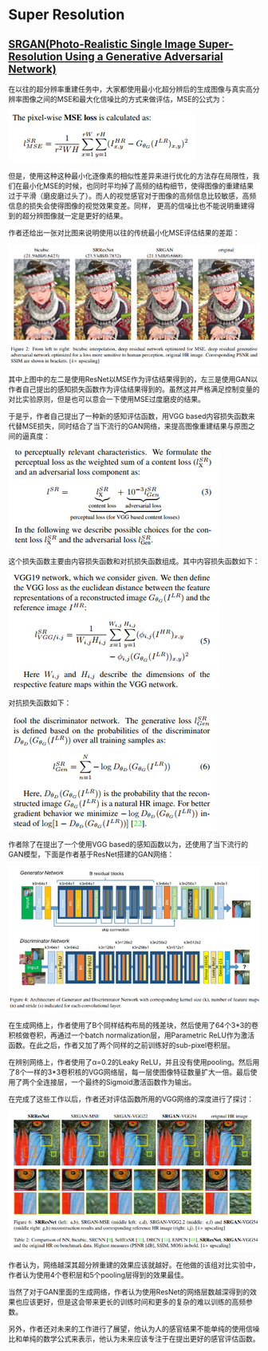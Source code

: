 # Super Resolution

## [SRGAN(Photo-Realistic Single Image Super-Resolution Using a Generative Adversarial Network)](https://arxiv.org/abs/1609.04802)

在以往的超分辨率重建任务中，大家都使用最小化超分辨后的生成图像与真实高分辨率图像之间的MSE和最大化信噪比的方式来做评估，MSE的公式为：

**![1564225313087](./images/1564225313087.png)**

但是，使用这种这种最小化逐像素的相似性差异来进行优化的方法存在局限性，我们在最小化MSE的时候，也同时平均掉了高频的结构细节，使得图像的重建结果过于平滑（磨皮磨过头了）。而人的视觉感官对于图像的高频信息比较敏感，高频信息的损失会使得图像的视觉效果变差。同样， 更高的信噪比也不能说明重建得到的超分辨图像就一定是更好的结果。

作者还给出一张对比图来说明使用以往的传统最小化MSE评估结果的差距：

![1564225838991](./images/1564225838991.png)

其中上图中的左二是使用ResNet以MSE作为评估结果得到的，左三是使用GAN以作者自己提出的感知损失函数作为评估结果得到的。虽然这并严格满足控制变量的对比实验原则，但是也可以意会一下使用MSE过度磨皮的结果。

于是乎，作者自己提出了一种新的感知评估函数，用VGG based内容损失函数来代替MSE损失，同时结合了当下流行的GAN网络，来提高图像重建结果与原图之间的逼真度：

![1564226243276](./images/1564226243276.png)

这个损失函数主要由内容损失函数和对抗损失函数组成。其中内容损失函数如下：

![1564226288818](./images/1564226288818.png)

对抗损失函数如下：

![1564226349310](./images/1564226349310.png)

作者除了在提出了一个使用VGG based的感知函数以为，还使用了当下流行的GAN模型，下面是作者基于ResNet搭建的GAN网络：

![1564226907171](./images/1564226907171.png)

在生成网络上，作者使用了B个同样结构布局的残差块，然后使用了64个3*3的卷积核做卷积，再通过一个batch normalization层，用Parametric ReLU作为激活函数。在此之后，作者又加了两个同样的之前训练好的sub-pixel卷积层。

在辨别网络上，作者使用了α=0.2的Leaky ReLU，并且没有使用pooling。然后用了8个一样的3*3卷积核的VGG网络层，每一层使图像特征数量扩大一倍。最后使用了两个全连接层，一个最终的Sigmoid激活函数作为输出。

在完成了这些工作以后，作者还对评估函数所用的VGG网络的深度进行了探讨：

![1564226893457](./images/1564226893457.png)

作者认为，网络越深其超分辨重建的效果应该就越好。在他做的该组对比实验中，作者认为使用4个卷积层和5个pooling层得到的效果最佳。

当然了对于GAN里面的生成网络，作者认为使用ResNet的网络层数越深得到的效果也应该更好，但是这会带来更长的训练时间和更多的复杂的难以训练的高频参数。

另外，作者还对未来的工作进行了展望，他认为人的感官结果不能单纯的使用信噪比和单纯的数学公式来表示，他认为未来应该专注于在提出更好的感官评估函数。

